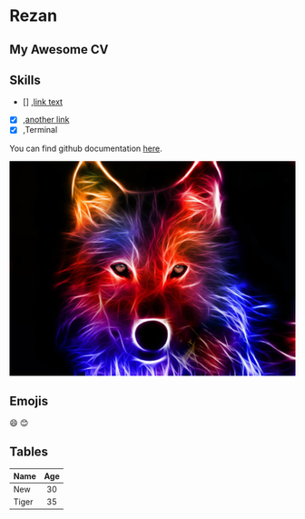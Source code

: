 # Rezan

## My Awesome CV

<h2>Skills</h2>

- [] ,[link text](http://www.google.com)
- [x] ,[another link](http://www.google.com)
- [x] ,Terminal

You can find github documentation [here](https://help.github.com/en).

![your image](images/wolf.jpg)

## Emojis

:smile:
:blush:

## Tables

| Name | Age   |
|-----| :---: |
| New  |  30   |
| Tiger  |  35   |
